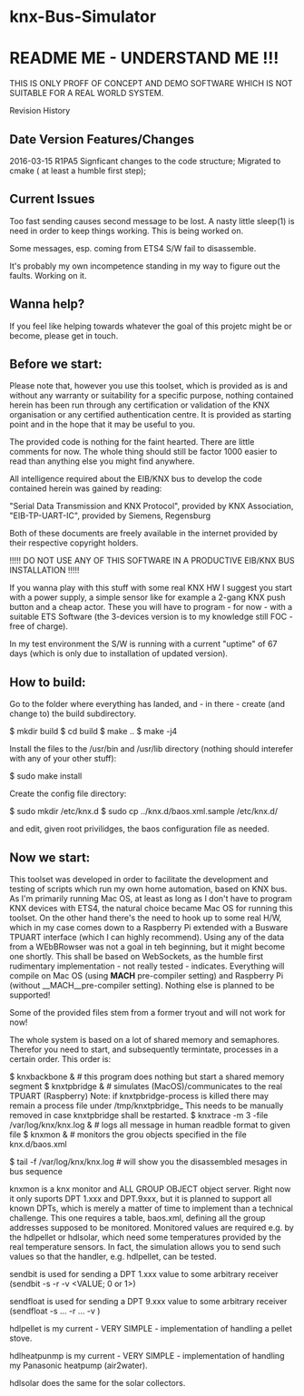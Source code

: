 # knx-Bus-Simulator

README ME - UNDERSTAND ME !!!
=============================

THIS IS ONLY PROFF OF CONCEPT AND DEMO SOFTWARE WHICH IS NOT SUITABLE FOR A REAL WORLD SYSTEM.

Revision History

Date		Version	Features/Changes
-----------------------------------------------------------------------------
2016-03-15	R1PA5	Signficant changes to the code structure;
			Migrated to cmake ( at least a humble first step);


Current Issues 
-----------------------------------------------------------------------------
Too fast sending causes second message to be lost. A nasty little sleep(1) is need in order to keep things working. This is being worked on.

Some messages, esp. coming from ETS4 S/W fail to disassemble.

It's probably my own incompetence standing in my way to figure out the faults. Working on it.

Wanna help?
-----------

If you feel like helping towards whatever the goal of this projetc might be or become, please get in touch.

Before we start:
----------------

Please note that, however you use this toolset, which is provided as is and without any warranty or suitability for a specific purpose,
nothing contained herein has been run through any certification or validation of the KNX organisation or any certified authentication centre.
It is provided as starting point and in the hope that it may be useful to you.

The provided code is nothing for the faint hearted. There are little comments for now.
The whole thing should still be factor 1000 easier to read than anything else you might find anywhere.

All intelligence required about the EIB/KNX bus to develop the code contained herein was gained by reading:

"Serial Data Transmission and KNX Protocol", provided by KNX Association,
"EIB-TP-UART-IC", provided by Siemens, Regensburg

Both of these documents are freely available in the internet provided by their respective copyright holders.

!!!!! DO NOT USE ANY OF THIS SOFTWARE IN A PRODUCTIVE EIB/KNX BUS INSTALLATION !!!!!

If you wanna play with this stuff with some real KNX HW I suggest you start with a power supply, a simple sensor
like for example a 2-gang KNX push button and a cheap actor. These you will have to program - for now - with 
a suitable ETS Software (the 3-devices version is to my knowledge still FOC - free of charge).

In my test environment the S/W is running with a current "uptime" of 67 days (which is only due to installation of updated version).

How to build:
-------------

Go to the folder where everything has landed, and - in there - create (and change to) the build subdirectory.

$ mkdir build
$ cd build
$ make ..
$ make -j4

Install the files to the /usr/bin and /usr/lib directory (nothing should interefer with any of your other stuff):

$ sudo make install

Create the config file directory:

$ sudo mkdir /etc/knx.d
$ sudo cp ../knx.d/baos.xml.sample /etc/knx.d/

and edit, given root privilidges, the baos configuration file as needed.

Now we start:
-------------

This toolset was developed in order to facilitate the development and testing of scripts which run my own home automation, based
on KNX bus. As I'm primarily running Mac OS, at least as long as I don't have to program KNX devices with ETS4, the natural choice became
Mac OS for running this toolset. On the other hand there's the need to hook up to some real H/W, which in my case comes down to a Raspberry
Pi extended with a Busware TPUART interface (which I can highly recommend).
Using any of the data from a WEbBRowser was not a goal in teh beginning, but it might become one shortly. This shall be based on
WebSockets, as the humble first rudimentary implementation - not really tested - indicates.
Everything will compile on Mac OS (using __MACH__ pre-compiler setting) and Raspberry Pi (without __MACH__pre-compiler setting).
Nothing else is planned to be supported!

Some of the provided files stem from a former tryout and will not work for now!

The whole system is based on a lot of shared memory and semaphores. Therefor you need to start, and subsequently termintate, processes
in a certain order. This order is:

$ knxbackbone &					# this program does nothing but start a shared memory segment
$ knxtpbridge &					# simulates (MacOS)/communicates to the real TPUART (Raspberry)
Note: if knxtpbridge-process is killed there may remain a process file under /tmp/knxtpbridge_
This needs to be manually removed in case knxtpbridge shall be restarted.
$ knxtrace -m 3 -file /var/log/knx/knx.log &	# logs all message in human readble format to given file
$ knxmon &					# monitors the grou objects specified in the file knx.d/baos.xml

$ tail -f /var/log/knx/knx.log			# will show you the disassembled mesages in bus sequence

knxmon is a knx monitor and ALL GROUP OBJECT object server. Right now it only suports DPT 1.xxx and DPT.9xxx, but it is planned to
support all known DPTs, which is merely a matter of time to implement than a technical challenge. This one requires a table, baos.xml, defining all the group addresses supposed to be monitored.
Monitored values are required e.g. by the hdlpellet or hdlsolar, which need some temperatures provided by the real temperature sensors.
In fact, the simulation allows you to send such values so that the handler, e.g. hdlpellet, can be tested.

sendbit is used for sending a DPT 1.xxx value to some arbitrary receiver (sendbit -s <SENDER ADDRESS> -r <RECEIVING GROUP> -v <VALUE; 0 or
1>)

sendfloat is used for sending a DPT 9.xxx value to some arbitrary receiver (sendfloat -s ... -r ... -v <VALUE>)

hdlpellet is my current - VERY SIMPLE - implementation of handling a pellet stove.

hdlheatpunmp is my current - VERY SIMPLE - implementation of handling my Panasonic heatpump (air2water).

hdlsolar does the same for the solar collectors.


